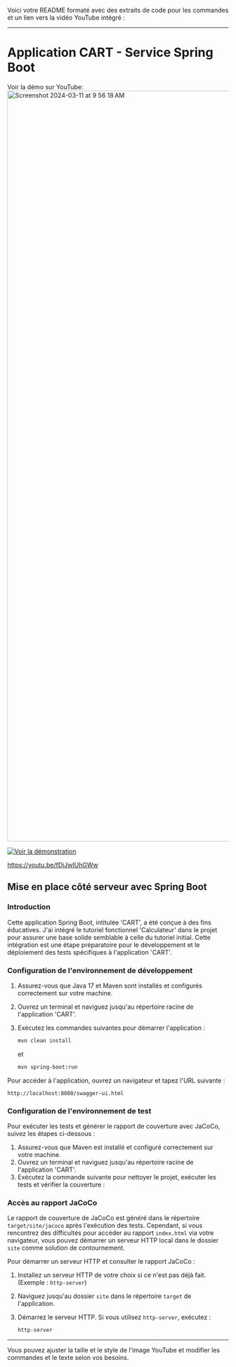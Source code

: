 Voici votre README formaté avec des extraits de code pour les commandes et un lien vers la vidéo YouTube intégré :

---

# Application CART - Service Spring Boot

Voir la démo sur YouTube:
<img width="1710" alt="Screenshot 2024-03-11 at 9 56 18 AM" src="https://github.com/Elie-Simard/BankApp/assets/104814268/76645c6c-b8a5-4613-9674-ac9cd68f48d0">

[![Voir la démonstration](<img width="1710" alt="Screenshot 2024-03-11 at 9 56 18 AM" src="https://github.com/Elie-Simard/BankApp/assets/104814268/76645c6c-b8a5-4613-9674-ac9cd68f48d0">
)](https://www.youtube.com/watch?v=your_new_video_id&feature=youtu.be)


https://youtu.be/fDjJwIUhGWw
## Mise en place côté serveur avec Spring Boot

### Introduction

Cette application Spring Boot, intitulée 'CART', a été conçue à des fins éducatives.
J'ai intégré le tutoriel fonctionnel 'Calculateur' dans le projet pour assurer une base solide semblable à celle du tutoriel initial. Cette intégration est une étape préparatoire pour le développement et le déploiement des tests spécifiques à l'application 'CART'.

### Configuration de l'environnement de développement

1. Assurez-vous que Java 17 et Maven sont installés et configurés correctement sur votre machine.
2. Ouvrez un terminal et naviguez jusqu'au répertoire racine de l'application 'CART'.
3. Exécutez les commandes suivantes pour démarrer l'application :

   ```bash
   mvn clean install
   ```

   et

   ```bash
   mvn spring-boot:run
   ```

Pour accéder à l'application, ouvrez un navigateur et tapez l'URL suivante :

```
http://localhost:8080/swagger-ui.html
```

### Configuration de l'environnement de test

Pour exécuter les tests et générer le rapport de couverture avec JaCoCo, suivez les étapes ci-dessous :

1. Assurez-vous que Maven est installé et configuré correctement sur votre machine.
2. Ouvrez un terminal et naviguez jusqu'au répertoire racine de l'application 'CART'.
3. Exécutez la commande suivante pour nettoyer le projet, exécuter les tests et vérifier la couverture :

### Accès au rapport JaCoCo

Le rapport de couverture de JaCoCo est généré dans le répertoire `target/site/jacoco` après l'exécution des tests. Cependant, si vous rencontrez des difficultés pour accéder au rapport `index.html` via votre navigateur, vous pouvez démarrer un serveur HTTP local dans le dossier `site` comme solution de contournement.

Pour démarrer un serveur HTTP et consulter le rapport JaCoCo :

1. Installez un serveur HTTP de votre choix si ce n'est pas déjà fait. (Exemple : `http-server`)
2. Naviguez jusqu'au dossier `site` dans le répertoire `target` de l'application.
3. Démarrez le serveur HTTP. Si vous utilisez `http-server`, exécutez :

   ```bash
   http-server
   ```

---

Vous pouvez ajuster la taille et le style de l'image YouTube et modifier les commandes et le texte selon vos besoins.
